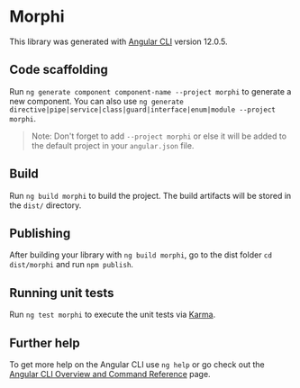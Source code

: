 # Morphi

This library was generated with [Angular CLI](https://github.com/angular/angular-cli) version 12.0.5.

## Code scaffolding

Run `ng generate component component-name --project morphi` to generate a new component. You can also use `ng generate directive|pipe|service|class|guard|interface|enum|module --project morphi`.
> Note: Don't forget to add `--project morphi` or else it will be added to the default project in your `angular.json` file. 

## Build

Run `ng build morphi` to build the project. The build artifacts will be stored in the `dist/` directory.

## Publishing

After building your library with `ng build morphi`, go to the dist folder `cd dist/morphi` and run `npm publish`.

## Running unit tests

Run `ng test morphi` to execute the unit tests via [Karma](https://karma-runner.github.io).

## Further help

To get more help on the Angular CLI use `ng help` or go check out the [Angular CLI Overview and Command Reference](https://angular.io/cli) page.
